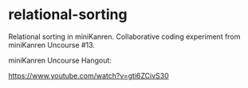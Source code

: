# relational-sorting
Relational sorting in miniKanren.  Collaborative coding experiment from miniKanren Uncourse #13.


miniKanren Uncourse Hangout:

https://www.youtube.com/watch?v=gti6ZCivS30
